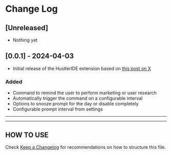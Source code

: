 # Change Log

## [Unreleased]

- Nothing yet

## [0.0.1] - 2024-04-03

- Initial release of the HustlerIDE extension based on [this post on X](https://twitter.com/AvikalpGupta/status/1775056328785858633)

### Added

- Command to remind the user to perform marketing or user research
- Automatically trigger the command on a configurable interval
- Options to snooze prompt for the day or disable completely
- Configurable prompt interval from settings

---
---

## HOW TO USE

Check [Keep a Changelog](http://keepachangelog.com/) for recommendations on how to structure this file.